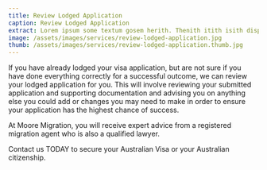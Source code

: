 ```yaml
---
title: Review Lodged Application
caption: Review Lodged Application
extract: Lorem ipsum some textum gosem herith. Thenith itith isith displayeth henceforeth.
image: /assets/images/services/review-lodged-application.jpg
thumb: /assets/images/services/review-lodged-application.thumb.jpg
---
```

If you have already lodged your visa application, but are not sure if you have done everything correctly for a successful outcome, we can review your lodged application for you. This will involve reviewing your submitted application and supporting documentation and advising you on anything else you could add or changes you may need to make in order to ensure your application has the highest chance of success.

At Moore Migration, you will receive expert advice from a registered migration agent who is also a qualified lawyer. 

Contact us TODAY to secure your Australian Visa or your Australian citizenship.
